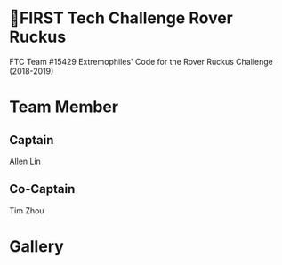 # :robot:FIRST Tech Challenge Rover Ruckus

FTC Team #15429 Extremophiles' Code for the Rover Ruckus Challenge (2018-2019)

# Team Member
## Captain
Allen Lin

## Co-Captain
Tim Zhou

# Gallery

